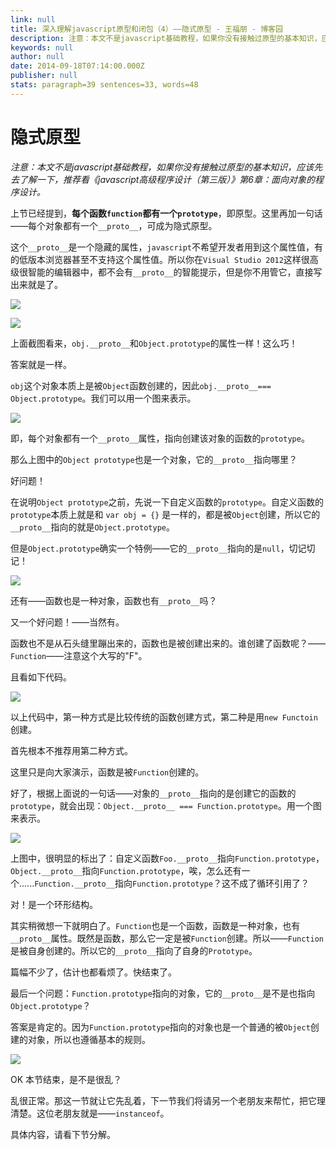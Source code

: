 ```yaml
---
link: null
title: 深入理解javascript原型和闭包（4）——隐式原型 - 王福朋 - 博客园
description: 注意：本文不是javascript基础教程，如果你没有接触过原型的基本知识，应该先去了解一下，推荐看《javascript高级程序设计（第三版）》第6章：面向对象的程序设计。 上节已经提到，每个函数f
keywords: null
author: null
date: 2014-09-18T07:14:00.000Z
publisher: null
stats: paragraph=39 sentences=33, words=48
---
```

# 隐式原型

_注意：本文不是javascript基础教程，如果你没有接触过原型的基本知识，应该先去了解一下，推荐看《javascript高级程序设计（第三版）》第6章：面向对象的程序设计。_

上节已经提到，**每个函数`function`都有一个`prototype`**，即原型。这里再加一句话——每个对象都有一个`__proto__`，可成为隐式原型。

这个`__proto__`是一个隐藏的属性，`javascript`不希望开发者用到这个属性值，有的低版本浏览器甚至不支持这个属性值。所以你在`Visual Studio 2012`这样很高级很智能的编辑器中，都不会有`__proto__`的智能提示，但是你不用管它，直接写出来就是了。

![](/my-blog/closure/181508179098239.png)

![](/my-blog/closure/181508340651970.png)

上面截图看来，`obj.__proto__`和`Object.prototype`的属性一样！这么巧！

答案就是一样。

`obj`这个对象本质上是被`Object`函数创建的，因此`obj.__proto__=== Object.prototype`。我们可以用一个图来表示。

![](/my-blog/closure/181509180812624.png)

即，每个对象都有一个`__proto__`属性，指向创建该对象的函数的`prototype`。

那么上图中的`Object prototype`也是一个对象，它的`__proto__`指向哪里？

好问题！

在说明`Object prototype`之前，先说一下自定义函数的`prototype`。自定义函数的`prototype`本质上就是和 `var obj = {}` 是一样的，都是被`Object`创建，所以它的`__proto__`指向的就是`Object.prototype`。

但是`Object.prototype`确实一个特例——它的`__proto__`指向的是`null`，切记切记！

![](/my-blog/closure/181510403153733.png)

还有——函数也是一种对象，函数也有`__proto__`吗？

又一个好问题！——当然有。

函数也不是从石头缝里蹦出来的，函数也是被创建出来的。谁创建了函数呢？——`Function`——注意这个大写的"F"。

且看如下代码。

![](/my-blog/closure/181511124714709.png)

以上代码中，第一种方式是比较传统的函数创建方式，第二种是用`new Functoin`创建。

首先根本不推荐用第二种方式。

这里只是向大家演示，函数是被`Function`创建的。

好了，根据上面说的一句话——对象的`__proto__`指向的是创建它的函数的`prototype`，就会出现：`Object.__proto__ === Function.prototype`。用一个图来表示。

![](/my-blog/closure/181512068463597.png)

上图中，很明显的标出了：自定义函数`Foo.__proto__`指向`Function.prototype`，`Object.__proto__`指向`Function.prototype`，唉，怎么还有一个......`Function.__proto__`指向`Function.prototype`？这不成了循环引用了？

对！是一个环形结构。

其实稍微想一下就明白了。`Function`也是一个函数，函数是一种对象，也有`__proto__`属性。既然是函数，那么它一定是被`Function`创建。所以——`Function`是被自身创建的。所以它的`__proto__`指向了自身的`Prototype`。

篇幅不少了，估计也都看烦了。快结束了。

最后一个问题：`Function.prototype`指向的对象，它的`__proto__`是不是也指向`Object.prototype`？

答案是肯定的。因为`Function.prototype`指向的对象也是一个普通的被`Object`创建的对象，所以也遵循基本的规则。

![](/my-blog/closure/181512489403338.png)

OK 本节结束，是不是很乱？

乱很正常。那这一节就让它先乱着，下一节我们将请另一个老朋友来帮忙，把它理清楚。这位老朋友就是——`instanceof`。

具体内容，请看下节分解。
